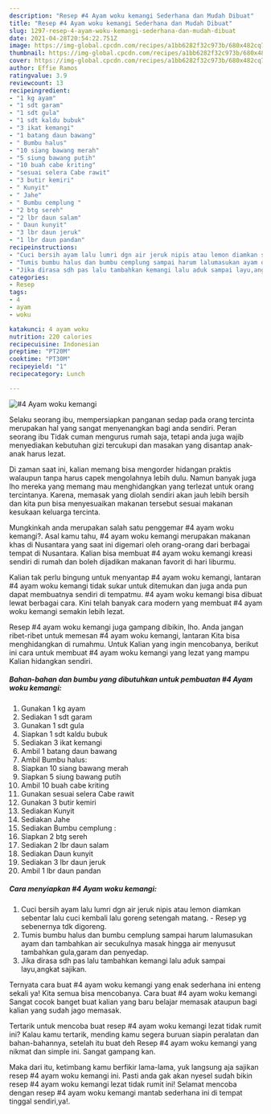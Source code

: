 ```yaml
---
description: "Resep #4 Ayam woku kemangi Sederhana dan Mudah Dibuat"
title: "Resep #4 Ayam woku kemangi Sederhana dan Mudah Dibuat"
slug: 1297-resep-4-ayam-woku-kemangi-sederhana-dan-mudah-dibuat
date: 2021-04-28T20:54:22.751Z
image: https://img-global.cpcdn.com/recipes/a1bb6282f32c973b/680x482cq70/4-ayam-woku-kemangi-foto-resep-utama.jpg
thumbnail: https://img-global.cpcdn.com/recipes/a1bb6282f32c973b/680x482cq70/4-ayam-woku-kemangi-foto-resep-utama.jpg
cover: https://img-global.cpcdn.com/recipes/a1bb6282f32c973b/680x482cq70/4-ayam-woku-kemangi-foto-resep-utama.jpg
author: Effie Ramos
ratingvalue: 3.9
reviewcount: 13
recipeingredient:
- "1 kg ayam"
- "1 sdt garam"
- "1 sdt gula"
- "1 sdt kaldu bubuk"
- "3 ikat kemangi"
- "1 batang daun bawang"
- " Bumbu halus"
- "10 siang bawang merah"
- "5 siung bawang putih"
- "10 buah cabe kriting"
- "sesuai selera Cabe rawit"
- "3 butir kemiri"
- " Kunyit"
- " Jahe"
- " Bumbu cemplung "
- "2 btg sereh"
- "2 lbr daun salam"
- " Daun kunyit"
- "3 lbr daun jeruk"
- "1 lbr daun pandan"
recipeinstructions:
- "Cuci bersih ayam lalu lumri dgn air jeruk nipis atau lemon diamkan sebentar lalu cuci kembali lalu goreng setengah matang. Resep yg sebenernya tdk digoreng."
- "Tumis bumbu halus dan bumbu cemplung sampai harum lalumasukan ayam dan tambahkan air secukulnya masak hingga air menyusut tambahkan gula,garam dan penyedap."
- "Jika dirasa sdh pas lalu tambahkan kemangi lalu aduk sampai layu,angkat sajikan."
categories:
- Resep
tags:
- 4
- ayam
- woku

katakunci: 4 ayam woku 
nutrition: 220 calories
recipecuisine: Indonesian
preptime: "PT20M"
cooktime: "PT30M"
recipeyield: "1"
recipecategory: Lunch

---
```



![#4 Ayam woku kemangi](https://img-global.cpcdn.com/recipes/a1bb6282f32c973b/680x482cq70/4-ayam-woku-kemangi-foto-resep-utama.jpg)

Selaku seorang ibu, mempersiapkan panganan sedap pada orang tercinta merupakan hal yang sangat menyenangkan bagi anda sendiri. Peran seorang ibu Tidak cuman mengurus rumah saja, tetapi anda juga wajib menyediakan kebutuhan gizi tercukupi dan masakan yang disantap anak-anak harus lezat.

Di zaman  saat ini, kalian memang bisa mengorder hidangan praktis walaupun tanpa harus capek mengolahnya lebih dulu. Namun banyak juga lho mereka yang memang mau menghidangkan yang terlezat untuk orang tercintanya. Karena, memasak yang diolah sendiri akan jauh lebih bersih dan kita pun bisa menyesuaikan makanan tersebut sesuai makanan kesukaan keluarga tercinta. 



Mungkinkah anda merupakan salah satu penggemar #4 ayam woku kemangi?. Asal kamu tahu, #4 ayam woku kemangi merupakan makanan khas di Nusantara yang saat ini digemari oleh orang-orang dari berbagai tempat di Nusantara. Kalian bisa membuat #4 ayam woku kemangi kreasi sendiri di rumah dan boleh dijadikan makanan favorit di hari liburmu.

Kalian tak perlu bingung untuk menyantap #4 ayam woku kemangi, lantaran #4 ayam woku kemangi tidak sukar untuk ditemukan dan juga anda pun dapat membuatnya sendiri di tempatmu. #4 ayam woku kemangi bisa dibuat lewat berbagai cara. Kini telah banyak cara modern yang membuat #4 ayam woku kemangi semakin lebih lezat.

Resep #4 ayam woku kemangi juga gampang dibikin, lho. Anda jangan ribet-ribet untuk memesan #4 ayam woku kemangi, lantaran Kita bisa menghidangkan di rumahmu. Untuk Kalian yang ingin mencobanya, berikut ini cara untuk membuat #4 ayam woku kemangi yang lezat yang mampu Kalian hidangkan sendiri.

<!--inarticleads1-->

##### Bahan-bahan dan bumbu yang dibutuhkan untuk pembuatan #4 Ayam woku kemangi:

1. Gunakan 1 kg ayam
1. Sediakan 1 sdt garam
1. Gunakan 1 sdt gula
1. Siapkan 1 sdt kaldu bubuk
1. Sediakan 3 ikat kemangi
1. Ambil 1 batang daun bawang
1. Ambil  Bumbu halus:
1. Siapkan 10 siang bawang merah
1. Siapkan 5 siung bawang putih
1. Ambil 10 buah cabe kriting
1. Gunakan sesuai selera Cabe rawit
1. Gunakan 3 butir kemiri
1. Sediakan  Kunyit
1. Sediakan  Jahe
1. Sediakan  Bumbu cemplung :
1. Siapkan 2 btg sereh
1. Sediakan 2 lbr daun salam
1. Sediakan  Daun kunyit
1. Sediakan 3 lbr daun jeruk
1. Ambil 1 lbr daun pandan




<!--inarticleads2-->

##### Cara menyiapkan #4 Ayam woku kemangi:

1. Cuci bersih ayam lalu lumri dgn air jeruk nipis atau lemon diamkan sebentar lalu cuci kembali lalu goreng setengah matang. - Resep yg sebenernya tdk digoreng.
1. Tumis bumbu halus dan bumbu cemplung sampai harum lalumasukan ayam dan tambahkan air secukulnya masak hingga air menyusut tambahkan gula,garam dan penyedap.
1. Jika dirasa sdh pas lalu tambahkan kemangi lalu aduk sampai layu,angkat sajikan.




Ternyata cara buat #4 ayam woku kemangi yang enak sederhana ini enteng sekali ya! Kita semua bisa mencobanya. Cara buat #4 ayam woku kemangi Sangat cocok banget buat kalian yang baru belajar memasak ataupun bagi kalian yang sudah jago memasak.

Tertarik untuk mencoba buat resep #4 ayam woku kemangi lezat tidak rumit ini? Kalau kamu tertarik, mending kamu segera buruan siapin peralatan dan bahan-bahannya, setelah itu buat deh Resep #4 ayam woku kemangi yang nikmat dan simple ini. Sangat gampang kan. 

Maka dari itu, ketimbang kamu berfikir lama-lama, yuk langsung aja sajikan resep #4 ayam woku kemangi ini. Pasti anda gak akan nyesel sudah bikin resep #4 ayam woku kemangi lezat tidak rumit ini! Selamat mencoba dengan resep #4 ayam woku kemangi mantab sederhana ini di tempat tinggal sendiri,ya!.


